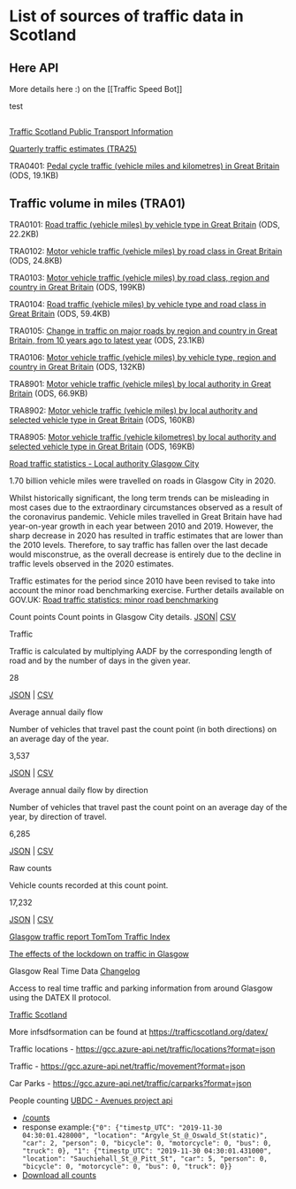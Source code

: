 # List of sources of traffic data in Scotland
## Here  API
More details here :) on the [[Traffic Speed Bot]]

test

## 
[Traffic Scotland  Public Transport Information](https://trafficscotland.org/publictransport/)


[Quarterly traffic estimates (TRA25)](https://www.gov.uk/government/statistical-data-sets/tra25-quarterly-estimates)

TRA0401: [Pedal cycle traffic (vehicle miles and kilometres) in Great Britain](https://assets.publishing.service.gov.uk/government/uploads/system/uploads/attachment_data/file/981991/tra0401.ods) (ODS, 19.1KB)

## Traffic volume in miles (TRA01)

TRA0101: [Road traffic (vehicle miles) by vehicle type in Great Britain](https://assets.publishing.service.gov.uk/government/uploads/system/uploads/attachment_data/file/981969/tra0101.ods) (ODS, 22.2KB)

TRA0102: [Motor vehicle traffic (vehicle miles) by road class in Great Britain](https://assets.publishing.service.gov.uk/government/uploads/system/uploads/attachment_data/file/981970/tra0102.ods) (ODS, 24.8KB)

TRA0103: [Motor vehicle traffic (vehicle miles) by road class, region and country in Great Britain](https://assets.publishing.service.gov.uk/government/uploads/system/uploads/attachment_data/file/981971/tra0103.ods) (ODS, 199KB)

TRA0104: [Road traffic (vehicle miles) by vehicle type and road class in Great Britain](https://assets.publishing.service.gov.uk/government/uploads/system/uploads/attachment_data/file/981972/tra0104.ods) (ODS, 59.4KB)

TRA0105: [Change in traffic on major roads by region and country in Great Britain, from 10 years ago to latest year](https://assets.publishing.service.gov.uk/government/uploads/system/uploads/attachment_data/file/981973/tra0105.ods) (ODS, 23.1KB)

TRA0106: [Motor vehicle traffic (vehicle miles) by vehicle type, region and country in Great Britain](https://assets.publishing.service.gov.uk/government/uploads/system/uploads/attachment_data/file/981974/tra0106.ods) (ODS, 132KB)

TRA8901: [Motor vehicle traffic (vehicle miles) by local authority in Great Britain](https://assets.publishing.service.gov.uk/government/uploads/system/uploads/attachment_data/file/982024/tra8901.ods) (ODS, 66.9KB)

TRA8902: [Motor vehicle traffic (vehicle miles) by local authority and selected vehicle type in Great Britain](https://assets.publishing.service.gov.uk/government/uploads/system/uploads/attachment_data/file/982025/tra8902.ods) (ODS, 160KB)

TRA8905: [Motor vehicle traffic (vehicle kilometres) by local authority and selected vehicle type in Great Britain](https://assets.publishing.service.gov.uk/government/uploads/system/uploads/attachment_data/file/982028/tra8905.ods) (ODS, 169KB)

[Road traffic statistics - Local authority Glasgow City](https://roadtraffic.dft.gov.uk/local-authorities/3)

1.70 billion vehicle miles were travelled on roads in Glasgow City in 2020.

Whilst historically significant, the long term trends can be misleading in most cases due to the extraordinary circumstances observed as a result of the coronavirus pandemic. Vehicle miles travelled in Great Britain have had year-on-year growth in each year between 2010 and 2019. However, the sharp decrease in 2020 has resulted in traffic estimates that are lower than the 2010 levels. Therefore, to say traffic has fallen over the last decade would misconstrue, as the overall decrease is entirely due to the decline in traffic levels observed in the 2020 estimates.

Traffic estimates for the period since 2010 have been revised to take into account the minor road benchmarking exercise. Further details available on GOV.UK: [Road traffic statistics: minor road benchmarking](https://www.gov.uk/government/publications/road-traffic-statistics-minor-road-benchmarking)



 Count points
  Count points in Glasgow City details.
  [JSON](https://roadtraffic.dft.gov.uk/api/count-points?filter[local_authority_id]=3)| [CSV](https://storage.googleapis.com/dft-statistics/road-traffic/downloads/countpoints/local_authority_id/dft_countpoints_local_authority_id_3.csv) 
                                                                                                                                           
Traffic

Traffic is calculated by multiplying AADF by the corresponding length of road and by the number of days in the given year.

28

[JSON](https://roadtraffic.dft.gov.uk/api/traffic/local-authorities?filter[local_authority_id]=3) | [CSV](https://storage.googleapis.com/dft-statistics/road-traffic/downloads/traffic/local_authority_id/dft_traffic_local_authority_id_3.csv)

Average annual daily flow

Number of vehicles that travel past the count point (in both directions) on an average day of the year.

3,537

[JSON](https://roadtraffic.dft.gov.uk/api/average-annual-daily-flow?filter[local_authority_id]=3) | [CSV](https://storage.googleapis.com/dft-statistics/road-traffic/downloads/aadf/local_authority_id/dft_aadf_local_authority_id_3.csv)

Average annual daily flow by direction

Number of vehicles that travel past the count point on an average day of the year, by direction of travel.

6,285

[JSON](https://roadtraffic.dft.gov.uk/api/average-annual-daily-flow-by-direction?filter[local_authority_id]=3) | [CSV](https://storage.googleapis.com/dft-statistics/road-traffic/downloads/aadfbydirection/local_authority_id/dft_aadfbydirection_local_authority_id_3.csv)

Raw counts

Vehicle counts recorded at this count point.

17,232

[JSON](https://roadtraffic.dft.gov.uk/api/raw-counts?filter[local_authority_id]=3) | [CSV](https://storage.googleapis.com/dft-statistics/road-traffic/downloads/rawcount/local_authority_id/dft_rawcount_local_authority_id_3.csv)

[Glasgow traffic report  TomTom Traffic Index](https://www.tomtom.com/en_gb/traffic-index/glasgow-traffic/)

[The effects of the lockdown on traffic in Glasgow](https://www.ubdc.ac.uk/news-media/2020/april/the-effects-of-the-lockdown-on-traffic-in-glasgow/)

Glasgow Real Time Data
[Changelog](https://gcc.developer.azure-api.net/api-changelog#api=55c36a318b3a0306f0009483)

Access to real time traffic and parking information from around Glasgow using the DATEX II protocol.

[Traffic Scotland](https://trafficscotland.org/datex/)

More infsdfsormation can be found at https://trafficscotland.org/datex/

Traffic locations - https://gcc.azure-api.net/traffic/locations?format=json

Traffic - https://gcc.azure-api.net/traffic/movement?format=json

Car Parks - https://gcc.azure-api.net/traffic/carparks?format=json

People counting
[UBDC - Avenues project api](https://api.ubdc.ac.uk/cctv/)

-   [/counts](https://api.ubdc.ac.uk/cctv/counts/)
-   response example:`{"0": {"timestp_UTC": "2019-11-30 04:30:01.428000", "location": "Argyle_St_@_Oswald_St(static)", "car": 2, "person": 0, "bicycle": 0, "motorcycle": 0, "bus": 0, "truck": 0}, "1": {"timestp_UTC": "2019-11-30 04:30:01.431000", "location": "Sauchiehall_St_@_Pitt_St", "car": 5, "person": 0, "bicycle": 0, "motorcycle": 0, "bus": 0, "truck": 0}}`
-   [Download all counts](https://api.ubdc.ac.uk/cctv/download)


